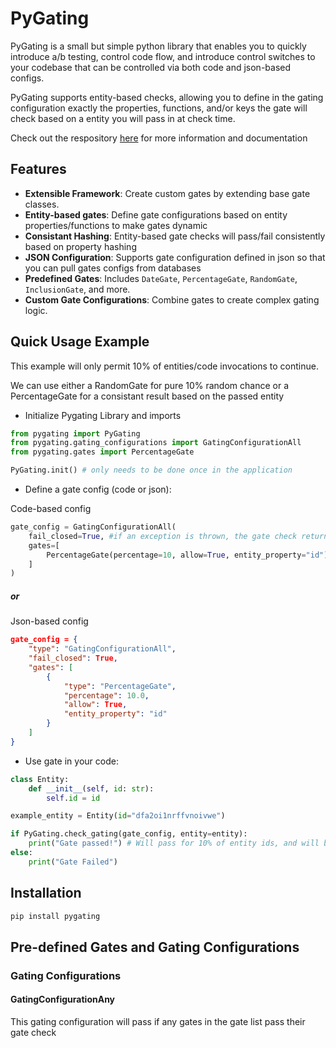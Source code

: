 # PyGating

PyGating is a small but simple python library that enables you to quickly introduce a/b testing, control code flow, and introduce control switches to your codebase that can be controlled via both code and json-based configs.

PyGating supports entity-based checks, allowing you to define in the gating configuration exactly the properties, functions, and/or keys the gate will check based on a entity you will pass in at check time.

Check out the respository [here](https://github.com/atsaplin/pygating) for more information and documentation

## Features

- **Extensible Framework**: Create custom gates by extending base gate classes.
- **Entity-based gates**: Define gate configurations based on entity properties/functions to make gates dynamic
- **Consistant Hashing**: Entity-based gate checks will pass/fail consistently based on property hashing
- **JSON Configuration**: Supports gate configuration defined in json so that you can pull gates configs from databases
- **Predefined Gates**: Includes `DateGate`, `PercentageGate`, `RandomGate`, `InclusionGate`, and more.
- **Custom Gate Configurations**: Combine gates to create complex gating logic.

## Quick Usage Example
This example will only permit 10% of entities/code invocations to continue.

We can use either a RandomGate for pure 10% random chance or a PercentageGate for a consistant result based on the passed entity

- Initialize Pygating Library and imports
```python
from pygating import PyGating
from pygating.gating_configurations import GatingConfigurationAll
from pygating.gates import PercentageGate

PyGating.init() # only needs to be done once in the application
```
- Define a gate config (code or json):

Code-based config
```python
gate_config = GatingConfigurationAll(
    fail_closed=True, #if an exception is thrown, the gate check returns False
    gates=[
        PercentageGate(percentage=10, allow=True, entity_property="id") # 10% of entities passed into the gate check will pass based on their id field 
    ]
)
```
##### or
Json-based config
```json
gate_config = {
    "type": "GatingConfigurationAll",
    "fail_closed": True,
    "gates": [
        {
            "type": "PercentageGate",
            "percentage": 10.0,
            "allow": True,
            "entity_property": "id"
        }
    ]
}
```
- Use gate in your code:
```python
class Entity:
    def __init__(self, id: str):
        self.id = id

example_entity = Entity(id="dfa2oi1nrffvnoivwe")

if PyGating.check_gating(gate_config, entity=entity):
    print("Gate passed!") # Will pass for 10% of entity ids, and will be consistent for the same ids
else:
    print("Gate Failed")
```

## Installation
```bash
pip install pygating
```

## Pre-defined Gates and Gating Configurations
### Gating Configurations
#### GatingConfigurationAny
This gating configuration will pass if any gates in the gate list pass their gate check


